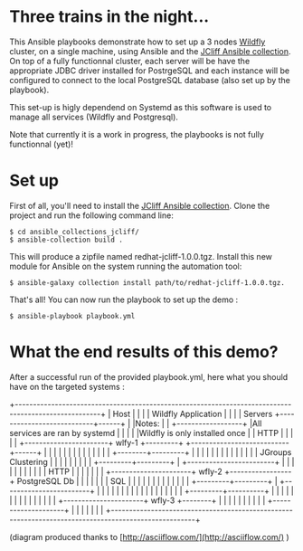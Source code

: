 Three trains in the night...
====

This Ansible playbooks demonstrate how to set up a 3 nodes [Wildfly](https://wildfly.org/) cluster, on a single machine, using Ansible and the [JCliff Ansible collection](https://github.com/wildfly-extras/ansible_collections_jcliff). On top of a fully functionnal cluster, each server will be have the appropriate JDBC driver installed for PostrgeSQL and each instance will be configured to connect to the local PostgreSQL database (also set up by the playbook).

This set-up is higly dependend on Systemd as this software is used to manage all services (Wildfly and Postgresql).

 Note that currently it is a work in progress, the playbooks is not fully functionnal (yet)!

Set up
====

First of all, you'll need to install the [JCliff Ansible collection](https://github.com/wildfly-extras/ansible_collections_jcliff). Clone the project and run the following command line:

    $ cd ansible_collections_jcliff/
    $ ansible-collection build .

This will produce a zipfile named redhat-jcliff-1.0.0.tgz. Install this new module for Ansible on the system running the automation tool:

    $ ansible-galaxy collection install path/to/redhat-jcliff-1.0.0.tgz.

That's all! You can now run the playbook to set up the demo :

    $ ansible-playbook playbook.yml

What the end results of this demo?
====

After a successful run of the provided playbook.yml, here what you should have on the targeted systems :

+-----------------------------------------------------------------------------------------------------+
|                                                                                       Host          |
|                                                                                                     |
|                                  Wildfly Application                                                |
|                                                                                                     |
|                                        Servers                          +---------------------------+------+
|                                                                         |Notes:                            |
|                              +------------------+                       |All services are ran by systemd   |
|                              |                  |                       |Wildfly is only installed once    |
|             HTTP             |                  |                       |                                  |
|      +-----------------------+      wlfy-1      +---------+             +---------------------------+------+
|      |                       |                  |         |                                         |
|      |                       |                  |         |                                         |
|      |                       +--------+---------+         |                                         |
|      |                                |                   |                                         |
|      |                                |                   |                                         |
|      |                 JGroups Clustering                 |                                         |
|      |                                |                   |                                         |
|      |                      +---------+---------+         |       +------------------------+        |
|      |                      |                   |         |       |                        |        |
|      |      HTTP            |                   |         |       |                        |        |
|      +----------------------+       wfly-2      +-----------------+   PostgreSQL Db        |        |
|      |                      |                   |         | SQL   |                        |        |
|      |                      |                   |         |       |                        |        |
|      |                      +---------+---------+         |       +------------------------+        |
|      |                                |                   |                                         |
|      |                                |                   |                                         |
|      |                                |                   |                                         |
|      |                      +---------+----------+        |                                         |
|      |                      |                    |        |                                         |
|      |                      |                    |        |                                         |
|      +----------------------+       wfly-3       +--------+                                         |
|                             |                    |                                                  |
|                             |                    |                                                  |
|                             +--------------------+                                                  |
|                                                                                                     |
|                                                                                                     |
|                                                                                                     |
+-----------------------------------------------------------------------------------------------------+

(diagram produced thanks to [http://asciiflow.com/](http://asciiflow.com/) )
